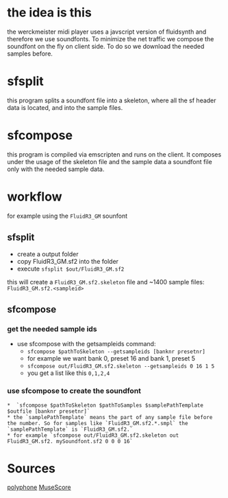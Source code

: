 # the idea is this
the werckmeister midi player uses a javscript version of fluidsynth and therefore we use soundfonts.
To minimize the net traffic we compose the soundfont on the fly on client side.
To do so we download the needed samples before.

# sfsplit
this program splits a soundfont file into a skeleton, where all the sf header data is located, and into the sample files.

# sfcompose
this program is compiled via emscripten and runs on the client. It composes under the usage of the skeleton file and the sample data
a soundfont file only with the needed sample data.

# workflow
for example using the `FluidR3_GM` sounfont
## sfsplit
* create a output folder
* copy FluidR3_GM.sf2 into the folder
* execute `sfsplit $out/FluidR3_GM.sf2`

this will create a `FluidR3_GM.sf2.skeleton` file and ~1400 sample files: `FluidR3_GM.sf2.<sampleid>`

## sfcompose
### get the needed sample ids
* use sfcompose with the getsampleids command:
    * `sfcompose $pathToSkeleton --getsampleids [banknr presetnr]`
    * for example we want bank 0, preset 16 and bank 1, preset 5
    * `sfcompose out/FluidR3_GM.sf2.skeleton --getsampleids 0 16 1 5`
    * you get a list like this `0,1,2,4`
### use sfcompose to create the soundfont
    *  `sfcompose $pathToSkeleton $pathToSamples $samplePathTemplate $outfile [banknr presetnr]`
    * the `samplePathTemplate` means the part of any sample file before the number. So for samples like `FluidR3_GM.sf2.*.smpl` the `samplePathTemplate` is `FluidR3_GM.sf2.`
    * for example `sfcompose out/FluidR3_GM.sf2.skeleton out FluidR3_GM.sf2. mySoundfont.sf2 0 0 0 16`
# Sources
[polyphone](https://www.polyphone-soundfonts.com/)
[MuseScore](https://musescore.org/)
